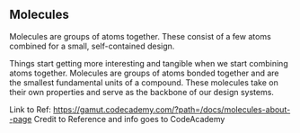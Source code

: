 ## Molecules

Molecules are groups of atoms together. These consist of a few atoms combined for a small, self-contained design.

Things start getting more interesting and tangible when we start combining atoms together. Molecules are groups of atoms bonded together and are the smallest fundamental units of a compound. These molecules take on their own properties and serve as the backbone of our design systems.

Link to Ref: https://gamut.codecademy.com/?path=/docs/molecules-about--page
Credit to Reference and info goes to CodeAcademy